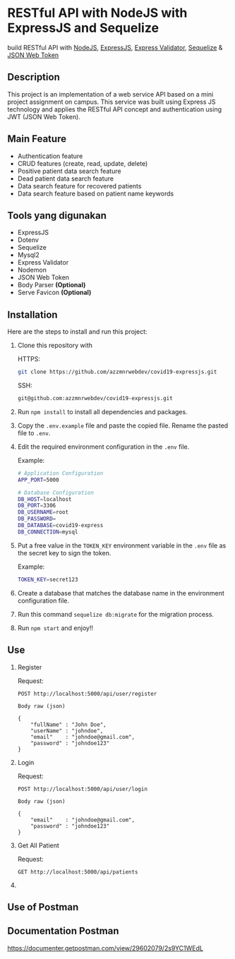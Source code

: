 # RESTful API with NodeJS with ExpressJS and Sequelize

build RESTful API with [NodeJS](https://nodejs.org), [ExpressJS](https://expressjs.com/), [Express Validator](https://express-validator.github.io/docs/), [Sequelize](https://sequelize.org/) & [JSON Web Token](https://jwt.io/)

## Description

This project is an implementation of a web service API based on a mini project assignment on campus. This service was built using Express JS technology and applies the RESTful API concept and authentication using JWT (JSON Web Token).

## Main Feature

- Authentication feature
- CRUD features (create, read, update, delete)
- Positive patient data search feature
- Dead patient data search feature
- Data search feature for recovered patients
- Data search feature based on patient name keywords

## Tools yang digunakan

- ExpressJS
- Dotenv
- Sequelize
- Mysql2
- Express Validator
- Nodemon
- JSON Web Token
- Body Parser **(Optional)**
- Serve Favicon **(Optional)**

## Installation

Here are the steps to install and run this project:

1. Clone this repository with

    HTTPS:
    ```bash
    git clone https://github.com/azzmnrwebdev/covid19-expressjs.git
    ```

    SSH:
    ```bash
    git@github.com:azzmnrwebdev/covid19-expressjs.git
    ```

2. Run `npm install` to install all dependencies and packages.
3. Copy the `.env.example` file and paste the copied file. Rename the pasted file to `.env`.
4. Edit the required environment configuration in the `.env` file.

    Example:
    ```bash
    # Application Configuration
    APP_PORT=5000

    # Database Configuration
    DB_HOST=localhost
    DB_PORT=3306
    DB_USERNAME=root
    DB_PASSWORD=
    DB_DATABASE=covid19-express
    DB_CONNECTION=mysql
    ```

5. Put a free value in the `TOKEN_KEY` environment variable in the `.env` file as the secret key to sign the token.

    Example:
    ```bash
    TOKEN_KEY=secret123
    ```

6. Create a database that matches the database name in the environment configuration file.
7. Run this command `sequelize db:migrate` for the migration process.
8. Run `npm start` and enjoy!!

## Use

1.  Register

    Request:
    ```http
    POST http://localhost:5000/api/user/register

    Body raw (json)

    {
        "fullName" : "John Doe",
        "userName" : "johndoe",
        "email"    : "johndoe@gmail.com",
        "password" : "johndoe123"
    }
    ```

2.  Login

    Request:
    ```http
    POST http://localhost:5000/api/user/login

    Body raw (json)

    {
        "email"    : "johndoe@gmail.com",
        "password" : "johndoe123"
    }
    ```

3.  Get All Patient

    Request:
    ```http
    GET http://localhost:5000/api/patients
    ```

4. 


## Use of Postman

## Documentation Postman

https://documenter.getpostman.com/view/29602079/2s9YC1WEdL